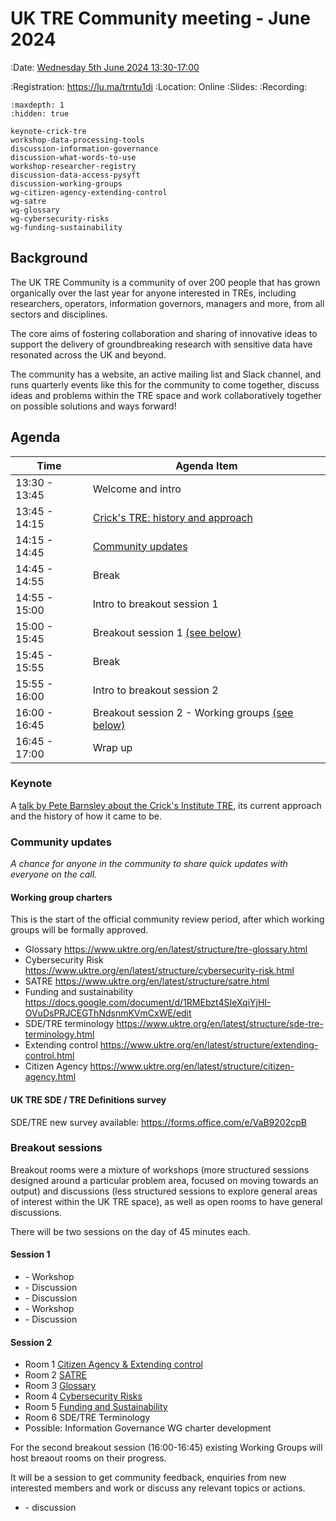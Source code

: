 # UK TRE Community meeting - June 2024

:Date: [Wednesday 5th June 2024 13:30-17:00](https://arewemeetingyet.com/London/2024-06-05/13:30/UK%20TRE%20Community%20meeting)

:Registration: https://lu.ma/trntu1di
:Location: Online
:Slides:
:Recording:

```{toctree}
:maxdepth: 1
:hidden: true

keynote-crick-tre
workshop-data-processing-tools
discussion-information-governance
discussion-what-words-to-use
workshop-researcher-registry
discussion-data-access-pysyft
discussion-working-groups
wg-citizen-agency-extending-control
wg-satre
wg-glossary
wg-cybersecurity-risks
wg-funding-sustainability
```

## Background

​The UK TRE Community is a community of over 200 people that has grown organically over the last year for anyone interested in TREs, including researchers, operators, information governors, managers and more, from all sectors and disciplines.

​The core aims of fostering collaboration and sharing of innovative ideas to support the delivery of groundbreaking research with sensitive data have resonated across the UK and beyond.

​The community has a website, an active mailing list and Slack channel, and runs quarterly events like this for the community to come together, discuss ideas and problems within the TRE space and work collaboratively together on possible solutions and ways forward!

## Agenda

| Time          | Agenda Item                                                   |
| ------------- | ------------------------------------------------------------- |
| 13:30 - 13:45 | Welcome and intro                                             |
| 13:45 - 14:15 | [Crick's TRE: history and approach](#keynote)                 |
| 14:15 - 14:45 | [Community updates](#community-updates)                       |
| 14:45 - 14:55 | Break                                                         |
| 14:55 - 15:00 | Intro to breakout session 1                                   |
| 15:00 - 15:45 | Breakout session 1 [(see below)](#session-1)                  |
| 15:45 - 15:55 | Break                                                         |
| 15:55 - 16:00 | Intro to breakout session 2                                   |
| 16:00 - 16:45 | Breakout session 2 - Working groups [(see below)](#session-2) |
| 16:45 - 17:00 | Wrap up                                                       |

### Keynote

A [talk by Pete Barnsley about the Crick's Institute TRE](keynote-crick-tre), its current approach and the history of how it came to be.

### Community updates

_A chance for anyone in the community to share quick updates with everyone on the call._

#### Working group charters

This is the start of the official community review period, after which working groups will be formally approved.

- Glossary https://www.uktre.org/en/latest/structure/tre-glossary.html
- Cybersecurity Risk https://www.uktre.org/en/latest/structure/cybersecurity-risk.html
- SATRE https://www.uktre.org/en/latest/structure/satre.html
- Funding and sustainability https://docs.google.com/document/d/1RMEbzt4SIeXqiYjHI-OVuDsPRJCEGThNdsnmKVmCxWE/edit
- SDE/TRE terminology https://www.uktre.org/en/latest/structure/sde-tre-terminology.html
- Extending control https://www.uktre.org/en/latest/structure/extending-control.html
- Citizen Agency https://www.uktre.org/en/latest/structure/citizen-agency.html

#### UK TRE SDE / TRE Definitions survey

SDE/TRE new survey available: https://forms.office.com/e/VaB9202cpB

### Breakout sessions

Breakout rooms were a mixture of workshops (more structured sessions designed around a particular problem area, focused on moving towards an output) and discussions (less structured sessions to explore general areas of interest within the UK TRE space), as well as open rooms to have general discussions.

There will be two sessions on the day of 45 minutes each.

#### Session 1

- [](./workshop-data-processing-tools.md) - Workshop
- [](./discussion-information-governance.md) - Discussion
- [](./discussion-what-words-to-use.md) - Discussion
- [](./workshop-researcher-registry.md) - Workshop
- [](./discussion-data-access-pysyft.md) - Discussion

#### Session 2

- Room 1 [Citizen Agency & Extending control](./wg-citizen-agency-extending-control.md)
- Room 2 [SATRE](./wg-satre.md)
- Room 3 [Glossary](./wg-glossary.md)
- Room 4 [Cybersecurity Risks](./wg-cybersecurity-risks.md)
- Room 5 [Funding and Sustainability](./wg-funding-sustainability.md)
- Room 6 SDE/TRE Terminology
- Possible: Information Governance WG charter development

For the second breakout session (16:00-16:45) existing Working Groups will host breaout rooms on their progress.

It will be a session to get community feedback, enquiries from new interested members and work or discuss any relevant topics or actions.

- [](./discussion-working-groups.md) - discussion
